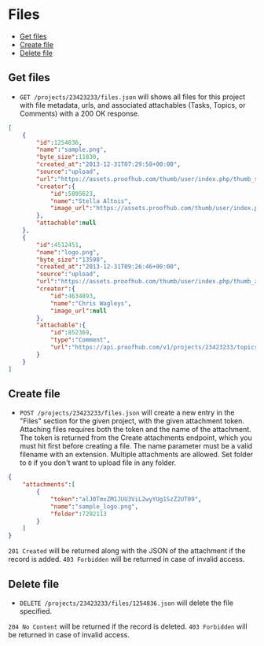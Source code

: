 Files
====================

* [Get files](#get-files)
* [Create file](#create-file)
* [Delete file](#delete-file)

Get files
----------------

* `GET /projects/23423233/files.json` will shows all files for this project with file metadata, urls, and associated attachables (Tasks, Topics, or Comments) with a 200 OK response.

```json
[
	{
		"id":1254836,
		"name":"sample.png",
		"byte_size":11830,
		"created_at":"2013-12-31T07:29:58+00:00",
		"source":"upload",
		"url":"https://assets.proofhub.com/thumb/user/index.php/thumb_sample.png?width=1000&height=800&image=2176707/47659038/812b4ba287f5ee0bc9d43bbf5bbe87fb1388474998pd/3ffc91b37825807f0b232f25c2434d64/sample.png",
		"creator":{
	        "id":5895623,
	        "name":"Stella Altois",
	        "image_url":"https://assets.proofhub.com/thumb/user/index.php?width=80&height=80&cropratio=1:1&image=123456/812b4ba287f5ee0bc9d43bbf5bbe87fb1370073119.jpg"
	    },
		"attachable":null
	},
	{
		"id":4512451,
		"name":"logo.png",
		"byte_size":"13598",
		"created_at":"2013-12-31T09:26:46+00:00",
		"source":"upload",
		"url":"https://assets.proofhub.com/thumb/user/index.php/thumb_zoom.png?width=1000&height=800&image=2176707/47659038/812b4ba287f5ee0bc9d43bbf5bbe87fb1388482006a1/9e2e7017902acb7999b66589efca3639/logo.png",
		"creator":{
			"id":4634893,
	        "name":"Chris Wagleys",
	        "image_url":null
		},
		"attachable":{
			"id":852369,
			"type":"Comment",
			"url":"https://api.proofhub.com/v1/projects/23423233/topics/123456/comments/852369.json"
		}
	}
]
```

Create file
----------------

* `POST /projects/23423233/files.json` will create a new entry in the "Files" section for the given project, with the given attachment token. Attaching files requires both the token and the name of the attachment. The token is returned from the Create attachments endpoint, which you must hit first before creating a file. The name parameter must be a valid filename with an extension. Multiple attachments are allowed. Set folder to `0` if you don't want to upload file in any folder.

```json
{
	"attachments":[
		{
			"token":"alJ0TmxZM1JUU3ViL2wyYUg1SzZ2UT09",
			"name":"sample_logo.png",
			"folder":7292113
		}
	]
}
```

`201 Created` will be returned along with the JSON of the attachment if the record is added. `403 Forbidden` will be returned in case of invalid access.

Delete file
----------------

* `DELETE /projects/23423233/files/1254836.json` will delete the file specified.

`204 No Content` will be returned if the record is deleted. `403 Forbidden` will be returned in case of invalid access.
